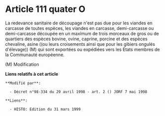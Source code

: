 # Article 111 quater O

La redevance sanitaire de découpage n'est pas due pour les viandes en carcasse de toutes espèces, les viandes en carcasse,
demi-carcasse ou demi-carcasse découpée en un maximum de trois morceaux de gros ou de quartiers des espèces bovine, ovine,
caprine, porcine et des espèces chevaline, asine ((ou leurs croisements ainsi que pour les gibiers ongulés d'élevage)) (M)
qui sont exportées ou expédiées vers les Etats membres de la Communauté européenne.

(M) Modification

**Liens relatifs à cet article**

	**Modifié par**:

	  - Décret n°98-334 du 29 avril 1998 - art. 2 () JORF 7 mai 1998

	**Liens**:

	  - HISTO: Edition du 31 mars 1999

